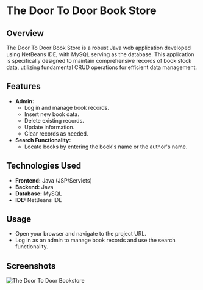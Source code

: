 # The Door To Door Book Store

## Overview
The Door To Door Book Store is a robust Java web application developed using NetBeans IDE, with MySQL serving as the database. This application is specifically designed to maintain comprehensive records of book stock data, utilizing fundamental CRUD operations for efficient data management.

## Features
- **Admin:**
  - Log in and manage book records.
  - Insert new book data.
  - Delete existing records.
  - Update information.
  - Clear records as needed.
- **Search Functionality:**
  - Locate books by entering the book's name or the author's name.

## Technologies Used
- **Frontend:** Java (JSP/Servlets)
- **Backend:** Java
- **Database:** MySQL
- **IDE:** NetBeans IDE


## Usage
- Open your browser and navigate to the project URL.
- Log in as an admin to manage book records and use the search functionality.

## Screenshots
![The Door To Door Bookstore](https://github.com/user-attachments/assets/949a4cb0-5d09-4cd4-aadf-0464a1a2d1b3)

